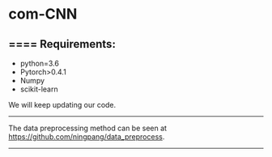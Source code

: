 # com-CNN
====
Requirements:
----
* python=3.6
* Pytorch>0.4.1
* Numpy
* scikit-learn


We will keep updating our code.



****
The data preprocessing method can be seen at https://github.com/ningpang/data_preprocess.

****
